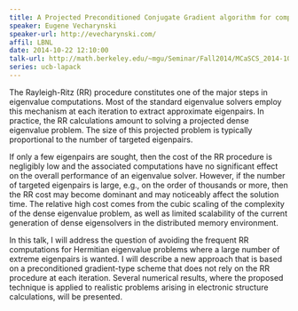 ```yaml
---
title: A Projected Preconditioned Conjugate Gradient algorithm for computing a large invariant subspace of a Hermitian matrix
speaker: Eugene Vecharynski
speaker-url: http://evecharynski.com/
affil: LBNL
date: 2014-10-22 12:10:00
talk-url: http://math.berkeley.edu/~mgu/Seminar/Fall2014/MCaSCS_2014-10-15.pdf
series: ucb-lapack
---
```


The Rayleigh-Ritz (RR) procedure constitutes one of the major steps in
eigenvalue computations. Most of the standard eigenvalue solvers employ this
mechanism at each iteration to extract approximate eigenpairs. In practice, the
RR calculations amount to solving a projected dense eigenvalue problem. The
size of this projected problem is typically proportional to the number of
targeted eigenpairs.

If only a few eigenpairs are sought, then the cost of the RR procedure is
negligibly low and the associated computations have no significant effect on
the overall performance of an eigenvalue solver. However, if the number of
targeted eigenpairs is large, e.g., on the order of thousands or more, then the
RR cost may become dominant and may noticeably affect the solution time. The
relative high cost comes from the cubic scaling of the complexity of the dense
eigenvalue problem,  as well as limited scalability of the current generation
of dense eigensolvers  in the distributed memory environment.  

In this talk, I will address the question of avoiding the frequent RR
computations for Hermitian  eigenvalue problems where a large number of extreme
eigenpairs is wanted.  I will describe a new approach that is based on a
preconditioned gradient-type scheme that does not rely on the RR  procedure at
each iteration. Several numerical results, where the proposed technique is
applied to realistic problems arising in electronic structure calculations,
will be presented.

